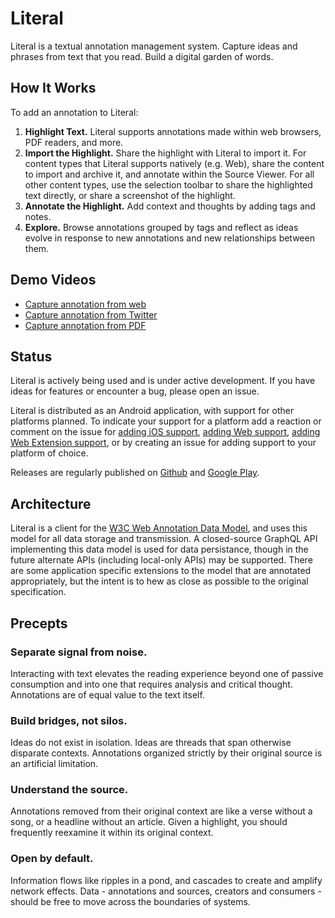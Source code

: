 # Literal

Literal is a textual annotation management system. Capture ideas and phrases from text that you read. Build a digital garden of words.

## How It Works

To add an annotation to Literal:

1. **Highlight Text.** Literal supports annotations made within web browsers, PDF readers, and more.
2. **Import the Highlight.** Share the highlight with Literal to import it. For content types that Literal supports natively (e.g. Web), share the content to import and archive it, and annotate within the Source Viewer. For all other content types, use the selection toolbar to share the highlighted text directly, or share a screenshot of the highlight.
3. **Annotate the Highlight.** Add context and thoughts by adding tags and notes.
4. **Explore.** Browse annotations grouped by tags and reflect as ideas evolve in response to new annotations and new relationships between them.

## Demo Videos

- [Capture annotation from web](https://www.youtube.com/watch?v=nH1ukQY3Ia8)
- [Capture annotation from Twitter](https://www.youtube.com/watch?v=s7hps6_4VTU)
- [Capture annotation from PDF](https://www.youtube.com/watch?v=9NurlekUeZ8)

## Status

Literal is actively being used and is under active development. If you have ideas for features or encounter a bug, please open an issue.

Literal is distributed as an Android application, with support for other platforms planned. To indicate your support for a platform add a reaction or comment on the issue for [adding iOS support](https://github.com/literal-io/literal/issues/81), [adding Web support](https://github.com/literal-io/literal/issues/82), [adding Web Extension support](https://github.com/literal-io/literal/issues/83), or by creating an issue for adding support to your platform of choice.

Releases are regularly published on [Github](https://github.com/literal-io/literal/releases) and [Google Play](https://play.google.com/store/apps/details?id=io.literal).

## Architecture

Literal is a client for the [W3C Web Annotation Data Model](https://www.w3.org/TR/annotation-model/), and uses this model for all data storage and transmission. A closed-source GraphQL API implementing this data model is used for data persistance, though in the future alternate APIs (including local-only APIs) may be supported. There are some application specific extensions to the model that are annotated appropriately, but the intent is to hew as close as possible to the original specification.

## Precepts

### Separate signal from noise.

Interacting with text elevates the reading experience beyond one of passive consumption and into one that requires analysis and critical thought. Annotations are of equal value to the text itself.

### Build bridges, not silos.

Ideas do not exist in isolation. Ideas are threads that span otherwise disparate contexts. Annotations organized strictly by their original source is an artificial limitation.

### Understand the source.

Annotations removed from their original context are like a verse without a song, or a headline without an article. Given a highlight, you should frequently reexamine it within its original context.

### Open by default.

Information flows like ripples in a pond, and cascades to create and amplify network effects. Data - annotations and sources, creators and consumers - should be free to move across the boundaries of systems.
